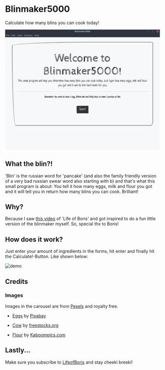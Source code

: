 # Blinmaker5000

Calculate how many blins you can cook today!

![welcome](assets/welcome.png)

## What the blin?!

'Blin' is the russian word for 'pancake' (and also the family friendly version
of a very bad russian swear word also starting with b) and that's what this
small program is about: You tell it how many eggs, milk and flour you got and
it will tell you in return how many blins you can cook. Brilliant!

## Why?

Because I saw [this video](https://www.youtube.com/watch?v=FMIZEfjYmtM) of
'Life of Boris' and got inspired to do a fun little version of the blinmaker
myself. So, special thx to Boris!

## How does it work?

Just enter your amount of ingredients in the forms, hit enter and finally hit
the Calculate!-Button. Like shown below:

![demo](assets/demo.gif)

## Credits

### Images

Images in the carousel are from [Pexels](https://www.pexels.com/royalty-free-images)
and royalty free.

- [Eggs](https://www.pexels.com/photo/brown-eggs-on-brown-wooden-bowl-on-beige-knit-textile-162712/?utm_content=attributionCopyText&utm_medium=referral&utm_source=pexels) by [Pixabay](https://www.pexels.com/@pixabay?utm_content=attributionCopyText&utm_medium=referral&utm_source=pexels)

- [Cow](https://www.pexels.com/photo/white-brown-cow-234791/?utm_content=attributionCopyText&utm_medium=referral&utm_source=pexels) by [freestocks.org](https://www.pexels.com/@freestocks?utm_content=attributionCopyText&utm_medium=referral&utm_source=pexels)
 
- [Flour](https://www.pexels.com/photo/flour-in-a-jar-5765/?utm_content=attributionCopyText&utm_medium=referral&utm_source=pexels) by [Kaboompics.com](https://www.pexels.com/@kaboompics?utm_content=attributionCopyText&utm_medium=referral&utm_source=pexels)

## Lastly...

Make sure you subscribe to [LifeofBoris](https://www.youtube.com/lifeofboris)
and stay cheeki breeki!
